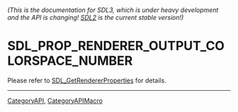 ###### (This is the documentation for SDL3, which is under heavy development and the API is changing! [SDL2](https://wiki.libsdl.org/SDL2/) is the current stable version!)
# SDL_PROP_RENDERER_OUTPUT_COLORSPACE_NUMBER

Please refer to [SDL_GetRendererProperties](SDL_GetRendererProperties) for details.

----
[CategoryAPI](CategoryAPI), [CategoryAPIMacro](CategoryAPIMacro)

